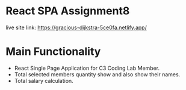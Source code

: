 # React SPA Assignment8
live site link: https://gracious-dijkstra-5ce0fa.netlify.app/
# Main Functionality
* React Single Page Application for C3 Coding Lab Member.
* Total selected members quantity show and also show their names.
* Total salary calculation.
